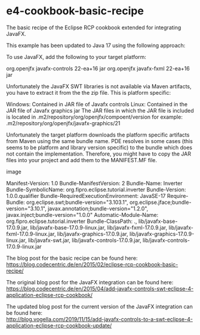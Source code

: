# e4-cookbook-basic-recipe
The basic recipe of the Eclipse RCP cookbook extended for integrating JavaFX.

This example has been updated to Java 17 using the following approach:

To use JavaFX, add the following to your target platform:

<location includeDependencyDepth="infinite" includeDependencyScopes="compile,runtime" includeSource="true" label="Tools Platform Libs" missingManifest="generate" type="Maven">
		  <dependencies>
			  <dependency>
				  <groupId>org.openjfx</groupId>
				  <artifactId>javafx-controls</artifactId>
				  <version>22-ea+16</version>
				  <type>jar</type>
			  </dependency>
			  <dependency>
				  <groupId>org.openjfx</groupId>
				  <artifactId>javafx-fxml</artifactId>
				  <version>22-ea+16</version>
				  <type>jar</type>
			  </dependency>
		  </dependencies>
	  </location>

Unfortunately the JavaFX SWT libraries is not available via Maven artifacts, you have to extract it from the the zip file.
This is platform specific:

Windows: Contained in JAR file of Javafx controls
Linux: Contained in the JAR file of Javafx graphics jar
The JAR files in which the JAR file is included is located in .m2/repository/org/openjfx/compoent/version for example: .m2/repository/org/openjfx/javafx-graphics/21

Unfortunately the target platform downloads the platform specific artifacts from Maven using the same bundle name. PDE resolves in some cases (this seems to be platform and library version specific) to the bundle which does not contain the implementation. Therefore, you might have to copy the JAR files into your project and add them to the MANIFEST.MF file.

image

Manifest-Version: 1.0
Bundle-ManifestVersion: 2
Bundle-Name: Inverter
Bundle-SymbolicName: org.fipro.eclipse.tutorial.inverter
Bundle-Version: 1.0.0.qualifier
Bundle-RequiredExecutionEnvironment: JavaSE-17
Require-Bundle: org.eclipse.swt;bundle-version="3.103.1",
 org.eclipse.jface;bundle-version="3.10.1",
 javax.annotation;bundle-version="1.2.0",
 javax.inject;bundle-version="1.0.0"
Automatic-Module-Name: org.fipro.eclipse.tutorial.inverter
Bundle-ClassPath: .,
 lib/javafx-base-17.0.9.jar,
 lib/javafx-base-17.0.9-linux.jar,
 lib/javafx-fxml-17.0.9.jar,
 lib/javafx-fxml-17.0.9-linux.jar,
 lib/javafx-graphics-17.0.9.jar,
 lib/javafx-graphics-17.0.9-linux.jar,
 lib/javafx-swt.jar,
 lib/javafx-controls-17.0.9.jar,
 lib/javafx-controls-17.0.9-linux.jar



The blog post for the basic recipe can be found here:\
https://blog.codecentric.de/en/2015/02/eclipse-rcp-cookbook-basic-recipe/

The original blog post for the JavaFX integration can be found here:\
https://blog.codecentric.de/en/2015/04/add-javafx-controls-swt-eclipse-4-application-eclipse-rcp-cookbook/

The updated blog post for the current version of the JavaFX integration can be found here:\
http://blog.vogella.com/2019/11/15/add-javafx-controls-to-a-swt-eclipse-4-application-eclipse-rcp-cookbook-update/

